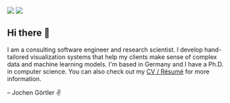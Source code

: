 ![](https://github.com/grtlr/github-stats/blob/master/generated/overview.svg) ![](https://github.com/grtlr/github-stats/blob/master/generated/languages.svg)

## Hi there 👋

I am a consulting software engineer and research scientist. I develop hand-tailored visualization systems that help my clients make sense of complex data and machine learning models. I'm based in Germany and I have a Ph.D. in computer science. You can also check out my [CV / Résumé](https://jgoertler.com/cv_jgoertler.pdf) for more information.

– Jochen Görtler ✌️

<!--
**grtlr/grtlr** is a ✨ _special_ ✨ repository because its `README.md` (this file) appears on your GitHub profile.

Here are some ideas to get you started:

- 🔭 I’m currently working on ...
- 🌱 I’m currently learning ...
- 👯 I’m looking to collaborate on ...
- 🤔 I’m looking for help with ...
- 💬 Ask me about ...
- 📫 How to reach me: ...
- 😄 Pronouns: ...
- ⚡ Fun fact: ...
-->
